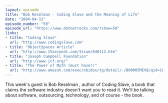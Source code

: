 ```yaml
---
layout: episode
title: "Bob Reselman - Coding Slave and the Meaning of Life"
date: "2004-04-12"
episode_number: "59"
episode_url: "https://www.dotnetrocks.com/?show=59"
links:
- title: "Coding Slave"
  url: "http://www.codingslave.com"
- title: "ObjectSpaces Article"
  url: "http://www.15seconds.com/Issue/040112.htm"
- title: "Joseph Campbell Foundation"
  url: "http://www.jcf.org/"
- title: "The Power of Myth (must have!)"
  url: "http://www.amazon.com/exec/obidos/tg/detail/-/B00005MEVQ/qid=1081834796/sr=8-1/ref=sr_8_xs_ap_i1_xgl74/102-9859036-0359304?v=glance&amp;s=dvd&amp;n=507846"
---
```


This week's guest is Bob Reselman , author of Coding Slave, a book that claims the software industry doesn't want you to read it. We'll be talking about software, outsourcing, technology, and of course - the book.
